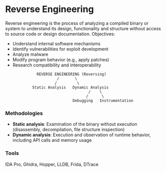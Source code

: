 # Reverse Engineering

Reverse engineering is the process of analyzing a compiled binary or system to understand its design, functionality and structure without access to source code or design documentation. Objectives: 

- Understand internal software mechanisms  
- Identify vulnerabilities for exploit development  
- Analyze malware  
- Modify program behavior (e.g., apply patches)  
- Research compatibility and interoperability  

```
              REVERSE ENGINEERING (Reversing)
                       /       \
                      /         \
            Static Analysis   Dynamic Analysis
                                     /    \
                                    /      \
                              Debugging   Instrumentation

```

### Methodologies

- **Static analysis**: Examination of the binary without execution (disassembly, decompilation, file structure inspection)  
- **Dynamic analysis**: Execution and observation of runtime behavior, including API calls and memory usage  

### Tools

IDA Pro, Ghidra, Hopper, LLDB, Frida, DTrace  

